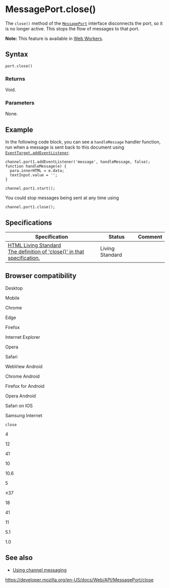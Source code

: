 MessagePort.close()
===================

The `close()` method of the [`MessagePort`](../messageport) interface disconnects the port, so it is no longer active. This stops the flow of messages to that port.

**Note:** This feature is available in [Web Workers](../web_workers_api).

Syntax
------

    port.close()

### Returns

Void.

### Parameters

None.

Example
-------

In the following code block, you can see a `handleMessage` handler function, run when a message is sent back to this document using [`EventTarget.addEventListener`](../eventtarget/addeventlistener).

    channel.port1.addEventListener('message', handleMessage, false);
    function handleMessage(e) {
      para.innerHTML = e.data;
      textInput.value = '';
    }

    channel.port1.start();

You could stop messages being sent at any time using

    channel.port1.close();

Specifications
--------------

<table><thead><tr class="header"><th>Specification</th><th>Status</th><th>Comment</th></tr></thead><tbody><tr class="odd"><td><a href="https://html.spec.whatwg.org/multipage/web-messaging.html#dom-messageport-close">HTML Living Standard<br />
<span class="small">The definition of 'close()' in that specification.</span></a></td><td><span class="spec-living">Living Standard</span></td><td></td></tr></tbody></table>

Browser compatibility
---------------------

Desktop

Mobile

Chrome

Edge

Firefox

Internet Explorer

Opera

Safari

WebView Android

Chrome Android

Firefox for Android

Opera Android

Safari on IOS

Samsung Internet

`close`

4

12

41

10

10.6

5

≤37

18

41

11

5.1

1.0

See also
--------

-   [Using channel messaging](../channel_messaging_api/using_channel_messaging)

<a href="https://developer.mozilla.org/en-US/docs/Web/API/MessagePort/close" class="_attribution-link">https://developer.mozilla.org/en-US/docs/Web/API/MessagePort/close</a>
